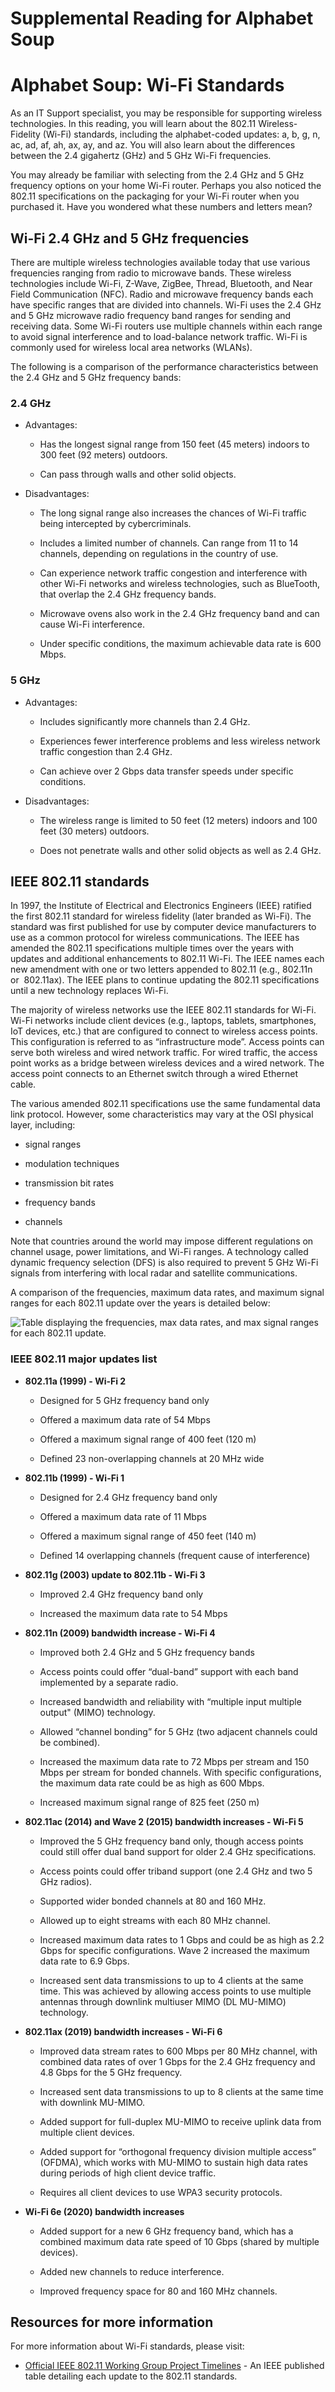 Supplemental Reading for Alphabet Soup
======================================

Alphabet Soup: Wi-Fi Standards
===============================

As an IT Support specialist, you may be responsible for supporting wireless technologies. In this reading, you will learn about the 802.11 Wireless-Fidelity (Wi-Fi) standards, including the alphabet-coded updates: a, b, g, n, ac, ad, af, ah, ax, ay, and az. You will also learn about the differences between the 2.4 gigahertz (GHz) and 5 GHz Wi-Fi frequencies.

You may already be familiar with selecting from the 2.4 GHz and 5 GHz frequency options on your home Wi-Fi router. Perhaps you also noticed the 802.11 specifications on the packaging for your Wi-Fi router when you purchased it. Have you wondered what these numbers and letters mean?

Wi-Fi 2.4 GHz and 5 GHz frequencies
-----------------------------------

There are multiple wireless technologies available today that use various frequencies ranging from radio to microwave bands. These wireless technologies include Wi-Fi, Z-Wave, ZigBee, Thread, Bluetooth, and Near Field Communication (NFC). Radio and microwave frequency bands each have specific ranges that are divided into channels. Wi-Fi uses the 2.4 GHz and 5 GHz microwave radio frequency band ranges for sending and receiving data. Some Wi-Fi routers use multiple channels within each range to avoid signal interference and to load-balance network traffic. Wi-Fi is commonly used for wireless local area networks (WLANs).

The following is a comparison of the performance characteristics between the 2.4 GHz and 5 GHz frequency bands:

### 2.4 GHz

* Advantages:

  * Has the longest signal range from 150 feet (45 meters) indoors to 300 feet (92 meters) outdoors.

  * Can pass through walls and other solid objects.

* Disadvantages:

  * The long signal range also increases the chances of Wi-Fi traffic being intercepted by cybercriminals.

  * Includes a limited number of channels. Can range from 11 to 14 channels, depending on regulations in the country of use.

  * Can experience network traffic congestion and interference with other Wi-Fi networks and wireless technologies, such as BlueTooth, that overlap the 2.4 GHz frequency bands.

  * Microwave ovens also work in the 2.4 GHz frequency band and can cause Wi-Fi interference.

  * Under specific conditions, the maximum achievable data rate is 600 Mbps.

### 5 GHz

* Advantages:

  * Includes significantly more channels than 2.4 GHz.

  * Experiences fewer interference problems and less wireless network traffic congestion than 2.4 GHz.

  * Can achieve over 2 Gbps data transfer speeds under specific conditions.

* Disadvantages:

  * The wireless range is limited to 50 feet (12 meters) indoors and 100 feet (30 meters) outdoors.

  * Does not penetrate walls and other solid objects as well as 2.4 GHz.

IEEE 802.11 standards
---------------------

In 1997, the Institute of Electrical and Electronics Engineers (IEEE) ratified the first 802.11 standard for wireless fidelity (later branded as Wi-Fi). The standard was first published for use by computer device manufacturers to use as a common protocol for wireless communications. The IEEE has amended the 802.11 specifications multiple times over the years with updates and additional enhancements to 802.11 Wi-Fi. The IEEE names each new amendment with one or two letters appended to 802.11 (e.g., 802.11n or  802.11ax). The IEEE plans to continue updating the 802.11 specifications until a new technology replaces Wi-Fi.

The majority of wireless networks use the IEEE 802.11 standards for Wi-Fi. Wi-Fi networks include client devices (e.g., laptops, tablets, smartphones, IoT devices, etc.) that are configured to connect to wireless access points. This configuration is referred to as “infrastructure mode”. Access points can serve both wireless and wired network traffic. For wired traffic, the access point works as a bridge between wireless devices and a wired network. The access point connects to an Ethernet switch through a wired Ethernet cable.

The various amended 802.11 specifications use the same fundamental data link protocol. However, some characteristics may vary at the OSI physical layer, including:

* signal ranges

* modulation techniques

* transmission bit rates

* frequency bands

* channels

Note that countries around the world may impose different regulations on channel usage, power limitations, and Wi-Fi ranges. A technology called dynamic frequency selection (DFS) is also required to prevent 5 GHz Wi-Fi signals from interfering with local radar and satellite communications.

A comparison of the frequencies, maximum data rates, and maximum signal ranges for each 802.11 update over the years is detailed below:

![Table displaying the frequencies, max data rates, and max signal ranges for each 802.11 update.](image-2.png)

### IEEE 802.11 major updates list

* **802.11a (1999) - Wi-Fi 2**

  * Designed for 5 GHz frequency band only

  * Offered a maximum data rate of 54 Mbps

  * Offered a maximum signal range of 400 feet (120 m)

  * Defined 23 non-overlapping channels at 20 MHz wide

* **802.11b (1999) - Wi-Fi 1**

  * Designed for 2.4 GHz frequency band only

  * Offered a maximum data rate of 11 Mbps

  * Offered a maximum signal range of 450 feet (140 m)

  * Defined 14 overlapping channels (frequent cause of interference)

* **802.11g (2003) update to 802.11b - Wi-Fi 3**

  * Improved 2.4 GHz frequency band only

  * Increased the maximum data rate to 54 Mbps

* **802.11n (2009) bandwidth increase - Wi-Fi 4**

  * Improved both 2.4 GHz and 5 GHz frequency bands

  * Access points could offer “dual-band” support with each band implemented by a separate radio.

  * Increased bandwidth and reliability with “multiple input multiple output" (MIMO) technology.

  * Allowed “channel bonding” for 5 GHz (two adjacent channels could be combined).

  * Increased the maximum data rate to 72 Mbps per stream and 150 Mbps per stream for bonded channels. With specific configurations, the maximum data rate could be as high as 600 Mbps.

  * Increased maximum signal range of 825 feet (250 m)

* **802.11ac (2014) and Wave 2 (2015) bandwidth increases - Wi-Fi 5**

  * Improved the 5 GHz frequency band only, though access points could still offer dual band support for older 2.4 GHz specifications.

  * Access points could offer triband support (one 2.4 GHz and two 5 GHz radios).

  * Supported wider bonded channels at 80 and 160 MHz.

  * Allowed up to eight streams with each 80 MHz channel.

  * Increased maximum data rates to 1 Gbps and could be as high as 2.2 Gbps for specific configurations. Wave 2 increased the maximum data rate to 6.9 Gbps.

  * Increased sent data transmissions to up to 4 clients at the same time. This was achieved by allowing access points to use multiple antennas through downlink multiuser MIMO (DL MU-MIMO) technology.

* **802.11ax (2019) bandwidth increases - Wi-Fi 6**

  * Improved data stream rates to 600 Mbps per 80 MHz channel, with combined data rates of over 1 Gbps for the 2.4 GHz frequency and 4.8 Gbps for the 5 GHz frequency.

  * Increased sent data transmissions to up to 8 clients at the same time with downlink MU-MIMO.

  * Added support for full-duplex MU-MIMO to receive uplink data from multiple client devices.

  * Added support for “orthogonal frequency division multiple access” (OFDMA), which works with MU-MIMO to sustain high data rates during periods of high client device traffic.

  * Requires all client devices to use WPA3 security protocols.

* **Wi-Fi 6e (2020) bandwidth increases**

  * Added support for a new 6 GHz frequency band, which has a combined maximum data rate speed of 10 Gbps (shared by multiple devices).

  * Added new channels to reduce interference.

  * Improved frequency space for 80 and 160 MHz channels.

Resources for more information
------------------------------

For more information about Wi-Fi standards, please visit:

* [Official IEEE 802.11 Working Group Project Timelines](https://grouper.ieee.org/groups/802/11/Reports/802.11_Timelines.htm) - An IEEE published table detailing each update to the 802.11 standards.
